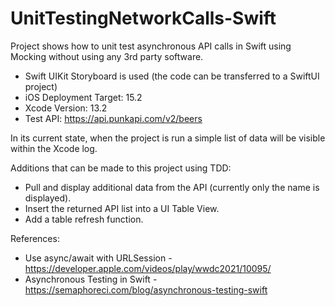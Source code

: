 # UnitTestingNetworkCalls-Swift

Project shows how to unit test asynchronous API calls in Swift using Mocking without using any 3rd party software.

- Swift UIKit Storyboard is used (the code can be transferred to a SwiftUI project)
- iOS Deployment Target: 15.2
- Xcode Version: 13.2
- Test API: https://api.punkapi.com/v2/beers

In its current state, when the project is run a simple list of data will be visible within the Xcode log.

Additions that can be made to this project using TDD:
- Pull and display additional data from the API (currently only the name is displayed).
- Insert the returned API list into a UI Table View.
- Add a table refresh function.

References: <br>
- Use async/await with URLSession - https://developer.apple.com/videos/play/wwdc2021/10095/
- Asynchronous Testing in Swift - https://semaphoreci.com/blog/asynchronous-testing-swift
